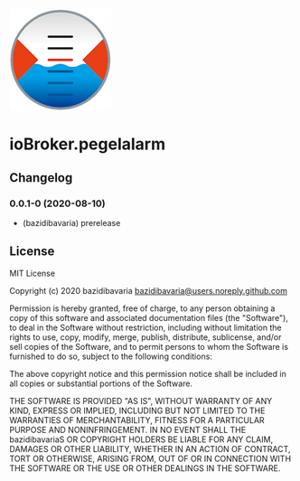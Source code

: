 ![Logo](admin/pegelalarm.png)
# ioBroker.pegelalarm

## Changelog
<!--
    Placeholder for the next version (at the beginning of the line):
    ## __WORK IN PROGRESS__
-->

### 0.0.1-0 (2020-08-10)
* (bazidibavaria) prerelease

## License
MIT License

Copyright (c) 2020 bazidibavaria <bazidibavaria@users.noreply.github.com>

Permission is hereby granted, free of charge, to any person obtaining a copy
of this software and associated documentation files (the "Software"), to deal
in the Software without restriction, including without limitation the rights
to use, copy, modify, merge, publish, distribute, sublicense, and/or sell
copies of the Software, and to permit persons to whom the Software is
furnished to do so, subject to the following conditions:

The above copyright notice and this permission notice shall be included in all
copies or substantial portions of the Software.

THE SOFTWARE IS PROVIDED "AS IS", WITHOUT WARRANTY OF ANY KIND, EXPRESS OR
IMPLIED, INCLUDING BUT NOT LIMITED TO THE WARRANTIES OF MERCHANTABILITY,
FITNESS FOR A PARTICULAR PURPOSE AND NONINFRINGEMENT. IN NO EVENT SHALL THE
bazidibavariaS OR COPYRIGHT HOLDERS BE LIABLE FOR ANY CLAIM, DAMAGES OR OTHER
LIABILITY, WHETHER IN AN ACTION OF CONTRACT, TORT OR OTHERWISE, ARISING FROM,
OUT OF OR IN CONNECTION WITH THE SOFTWARE OR THE USE OR OTHER DEALINGS IN THE
SOFTWARE.